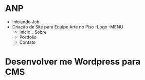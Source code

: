 # ANP

- Iniciando Job
- Criação de Site para Equipe Arte no Piso
-Logo
-MENU
  - Inicio
  _ Sobre
  - Portfolio
  - Contato
  
  
# Desenvolver me Wordpress para CMS

